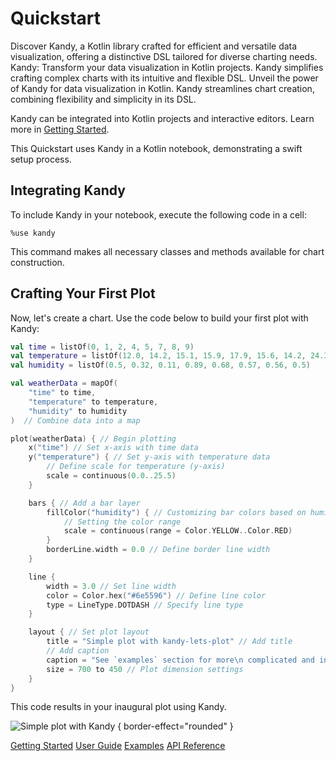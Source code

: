 # Quickstart

<web-summary xmlns="">
Discover Kandy, a Kotlin library crafted for efficient and versatile data visualization,
offering a distinctive DSL tailored for diverse charting needs.
</web-summary>

<card-summary>
Kandy: Transform your data visualization in Kotlin projects.
Kandy simplifies crafting complex charts with its intuitive and flexible DSL.
</card-summary>

<link-summary>
Unveil the power of Kandy for data visualization in Kotlin.
Kandy streamlines chart creation, combining flexibility and simplicity in its DSL.
</link-summary>

Kandy can be integrated into Kotlin projects and interactive editors.
Learn more in [Getting Started](Getting-Started.md).

This Quickstart uses Kandy in a Kotlin notebook, demonstrating a swift setup process.

## Integrating Kandy

To include Kandy in your notebook, execute the following code in a cell:

```
%use kandy
```

This command makes all necessary classes and methods available for chart construction.

## Crafting Your First Plot

Now, let's create a chart. Use the code below to build your first plot with Kandy:

```kotlin
val time = listOf(0, 1, 2, 4, 5, 7, 8, 9)
val temperature = listOf(12.0, 14.2, 15.1, 15.9, 17.9, 15.6, 14.2, 24.3)
val humidity = listOf(0.5, 0.32, 0.11, 0.89, 0.68, 0.57, 0.56, 0.5)

val weatherData = mapOf(
    "time" to time,
    "temperature" to temperature,
    "humidity" to humidity
)  // Combine data into a map

plot(weatherData) { // Begin plotting
    x("time") // Set x-axis with time data
    y("temperature") { // Set y-axis with temperature data
        // Define scale for temperature (y-axis)
        scale = continuous(0.0..25.5)
    }

    bars { // Add a bar layer
        fillColor("humidity") { // Customizing bar colors based on humidity
            // Setting the color range
            scale = continuous(range = Color.YELLOW..Color.RED)
        }
        borderLine.width = 0.0 // Define border line width
    }

    line {
        width = 3.0 // Set line width
        color = Color.hex("#6e5596") // Define line color
        type = LineType.DOTDASH // Specify line type
    }

    layout { // Set plot layout
        title = "Simple plot with kandy-lets-plot" // Add title
        // Add caption
        caption = "See `examples` section for more\n complicated and interesting examples!"
        size = 700 to 450 // Plot dimension settings
    }
}
```

This code results in your inaugural plot using Kandy.

![Simple plot with Kandy](overview_sample.svg) { border-effect="rounded" }



<seealso style="cards">
    <category ref="get-start">
        <a href="Getting-Started.md">Getting Started</a>
        <a href="User-Guide.topic">User Guide</a>
        <a href="Examples.topic">Examples</a>
        <a href="API.md">API Reference</a>
    </category>
</seealso>
